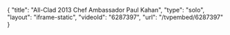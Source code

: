 {
    "title": "All-Clad 2013 Chef Ambassador Paul Kahan",
    "type": "solo",
    "layout": "iframe-static",
    "videoId": "6287397",
    "url": "\/tvpembed\/6287397"
}